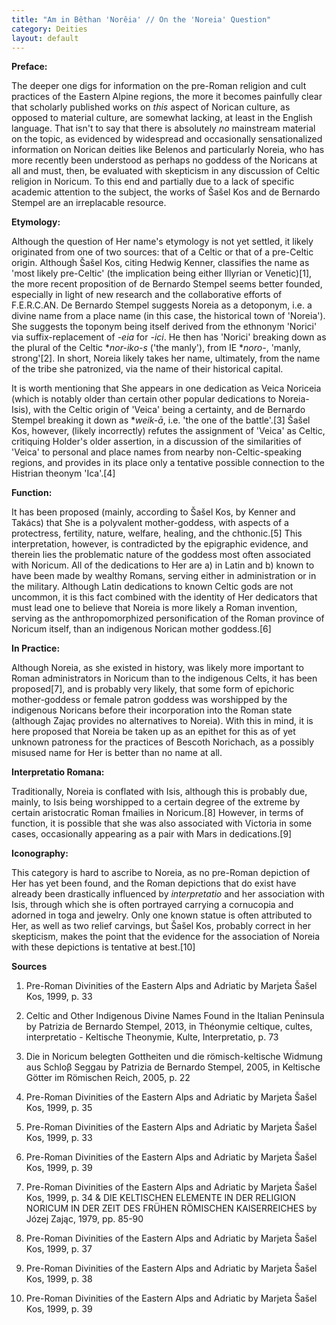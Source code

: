 ```yaml
---
title: "Am in Bêthan 'Norêia' // On the 'Noreia' Question"
category: Deities
layout: default
---
```


**Preface:**

The deeper one digs for information on the pre-Roman religion and cult practices of the Eastern Alpine regions, the more it becomes painfully clear that scholarly published works on _this_ aspect of Norican culture, as opposed to material culture, are somewhat lacking, at least in the English language. That isn't to say that there is absolutely *no* mainstream material on the topic, as evidenced by widespread and occasionally sensationalized information on Norican deities like Belenos and particularly Noreia, who has more recently been understood as perhaps no goddess of the Noricans at all and must, then, be evaluated with skepticism in any discussion of Celtic religion in Noricum. To this end and partially due to a lack of specific academic attention to the subject, the works of Šašel Kos and de Bernardo Stempel are an irreplacable resource. 

**Etymology:**

Although the question of Her name's etymology is not yet settled, it likely originated from one of two sources: that of a Celtic or that of a pre-Celtic origin. Although Šašel Kos, citing Hedwig Kenner, classifies the name as 'most likely pre-Celtic' (the implication being either Illyrian or Venetic)\[1\], the more recent proposition of de Bernardo Stempel seems better founded, especially in light of new research and the collaborative efforts of F.E.R.C.AN. De Bernardo Stempel suggests Noreia as a detoponym, i.e. a divine name from a place name (in this case, the historical town of 'Noreia'). She suggests the toponym being itself derived from the ethnonym 'Norici' via suffix-replacement of *-eia* for *-ici*. He then has 'Norici' breaking down as the plural of the Celtic \**nor-iko-s* ('the manly'), from IE \**noro-*, 'manly, strong'\[2\]. In short, Noreia likely takes her name, ultimately, from the name of the tribe she patronized, via the name of their historical capital.

It is worth mentioning that She appears in one dedication as Veica Noriceia (which is notably older than certain other popular dedications to Noreia-Isis), with the Celtic origin of 'Veica' being a certainty, and de Bernardo Stempel breaking it down as  \**weik-ā*, i.e. 'the one of the battle'.\[3\] Šašel Kos, however, (likely incorrectly) refutes the assignment of 'Veica' as Celtic, critiquing Holder's older assertion, in a discussion of the similarities of 'Veica' to personal and place names from nearby non-Celtic-speaking regions, and provides in its place only a tentative possible connection to the Histrian theonym 'Ica'.\[4\] 

**Function:** 

It has been proposed (mainly, according to Šašel Kos, by Kenner and Takács) that She is a polyvalent mother-goddess, with aspects of a protectress, fertility, nature, welfare, healing, and the chthonic.\[5\] This interpretation, however, is contradicted by the epigraphic evidence, and therein lies the problematic nature of the goddess most often associated with Noricum. All of the dedications to Her are a) in Latin and b) known to have been made by wealthy Romans, serving either in administration or in the military. Although Latin dedications to known Celtic gods are not uncommon, it is this fact combined with the identity of Her dedicators that must lead one to believe that Noreia is more likely a Roman invention, serving as the anthropomorphized personification of the Roman province of Noricum itself, than an indigenous Norican mother goddess.\[6\]  

**In Practice:**

Although Noreia, as she existed in history, was likely more important to Roman administrators in Noricum than to the indigenous Celts, it has been proposed\[7\], and  is probably very likely, that some form of epichoric mother-goddess or female patron goddess was worshipped by the indigenous Noricans before their incorporation into the Roman state (although Zajaç provides no alternatives to Noreia). With this in mind, it is here proposed that Noreia be taken up as an epithet for this as of yet unknown patroness for the practices of Bescoth Norichach, as a possibly misused name for Her is better than no name at all.

**Interpretatio Romana:**

Traditionally, Noreia is conflated with Isis, although this is probably due, mainly, to Isis being worshipped to a certain degree of the extreme by certain aristocratic Roman fmailies in Noricum.\[8\] However, in terms of function, it is possible that she was also associated with Victoria in some cases, occasionally appearing as a pair with Mars in dedications.\[9\]

**Iconography:**

This category is hard to ascribe to Noreia, as no pre-Roman depiction of Her has yet been found, and the Roman depictions that do exist have already been drastically influenced by *interpretatio* and her association with Isis, through which she is often portrayed carrying a cornucopia and adorned in toga and jewelry. Only one known statue is often attributed to Her, as well as two relief carvings, but Šašel Kos, probably correct in her skepticism, makes the point that the evidence for the association of Noreia with these depictions is tentative at best.\[10\]

**Sources**

1. Pre-Roman Divinities of the Eastern Alps and Adriatic by Marjeta Šašel Kos, 1999, p. 33

2. Celtic and Other Indigenous Divine Names Found in the Italian Peninsula by Patrizia de Bernardo Stempel, 2013, in Théonymie celtique, cultes, interpretatio - Keltische Theonymie, Kulte, Interpretatio, p. 73

3. Die in Noricum belegten Gottheiten und die römisch-keltische Widmung aus Schloβ Seggau by Patrizia de Bernardo Stempel, 2005, in Keltische Götter im Römischen Reich, 2005, p. 22

4. Pre-Roman Divinities of the Eastern Alps and Adriatic by Marjeta Šašel Kos, 1999, p. 35

5. Pre-Roman Divinities of the Eastern Alps and Adriatic by Marjeta Šašel Kos, 1999, p. 33

6. Pre-Roman Divinities of the Eastern Alps and Adriatic by Marjeta Šašel Kos, 1999, p. 39

7. Pre-Roman Divinities of the Eastern Alps and Adriatic by Marjeta Šašel Kos, 1999, p. 34 & DIE KELTISCHEN ELEMENTE IN DER RELIGION NORICUM IN DER ZEIT DES FRÜHEN RÖMISCHEN KAISERREICHES by Józej Zając, 1979, pp. 85-90

8. Pre-Roman Divinities of the Eastern Alps and Adriatic by Marjeta Šašel Kos, 1999, p. 37

9. Pre-Roman Divinities of the Eastern Alps and Adriatic by Marjeta Šašel Kos, 1999, p. 38

10. Pre-Roman Divinities of the Eastern Alps and Adriatic by Marjeta Šašel Kos, 1999, p. 39



